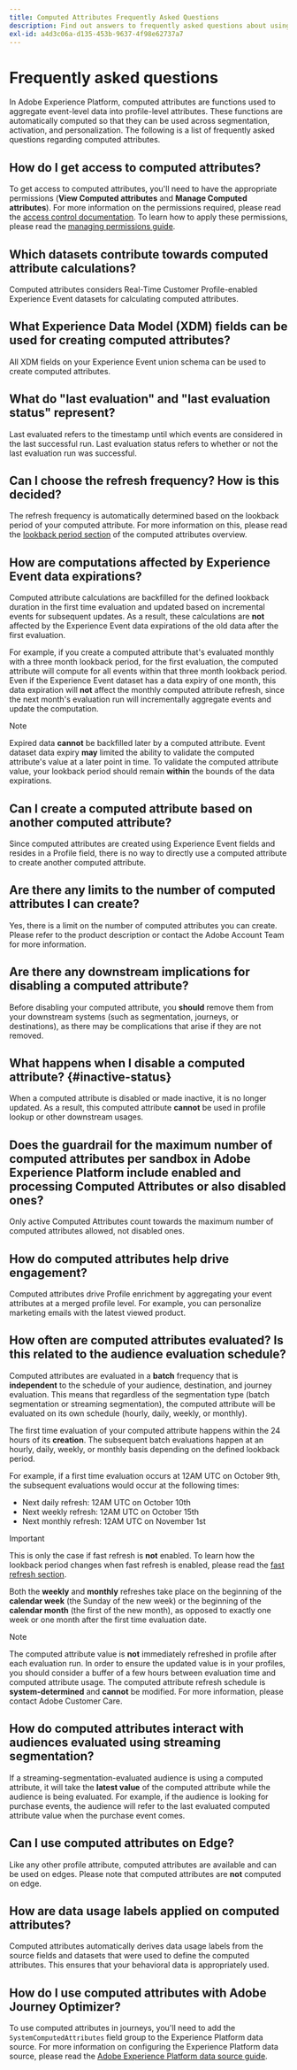 ```yaml
---
title: Computed Attributes Frequently Asked Questions
description: Find out answers to frequently asked questions about using computed attributes.
exl-id: a4d3c06a-d135-453b-9637-4f98e62737a7
---
```

# Frequently asked questions

In Adobe Experience Platform, computed attributes are functions used to aggregate event-level data into profile-level attributes. These functions are automatically computed so that they can be used across segmentation, activation, and personalization. The following is a list of frequently asked questions regarding computed attributes.

## How do I get access to computed attributes?

To get access to computed attributes, you'll need to have the appropriate permissions (**View Computed attributes** and **Manage Computed attributes**). For more information on the permissions required, please read the [access control documentation](../../access-control/home.md). To learn how to apply these permissions, please read the [managing permissions guide](../../access-control/ui/permissions.md).

## Which datasets contribute towards computed attribute calculations?

Computed attributes considers Real-Time Customer Profile-enabled Experience Event datasets for calculating computed attributes.

## What Experience Data Model (XDM) fields can be used for creating computed attributes?

All XDM fields on your Experience Event union schema can be used to create computed attributes.

## What do "last evaluation" and "last evaluation status" represent?

Last evaluated refers to the timestamp until which events are considered in the last successful run. Last evaluation status refers to whether or not the last evaluation run was successful.

## Can I choose the refresh frequency? How is this decided?

The refresh frequency is automatically determined based on the lookback period of your computed attribute. For more information on this, please read the [lookback period section](./overview.md#lookback-periods) of the computed attributes overview.

## How are computations affected by Experience Event data expirations?

Computed attribute calculations are backfilled for the defined lookback duration in the first time evaluation and updated based on incremental events for subsequent updates. As a result, these calculations are **not** affected by the Experience Event data expirations of the old data after the first evaluation. 

For example, if you create a computed attribute that's evaluated monthly with a three month lookback period, for the first evaluation, the computed attribute will compute for all events within that three month lookback period. Even if the Experience Event dataset has a data expiry of one month, this data expiration will **not** affect the monthly computed attribute refresh, since the next month's evaluation run will incrementally aggregate events and update the computation.

>[!NOTE]
>
>Expired data **cannot** be backfilled later by a computed attribute. Event dataset data expiry **may** limited the ability to validate the computed attribute's value at a later point in time. To validate the computed attribute value, your lookback period should remain **within** the bounds of the data expirations.

## Can I create a computed attribute based on another computed attribute?

Since computed attributes are created using Experience Event fields and resides in a Profile field, there is no way to directly use a computed attribute to create another computed attribute.

## Are there any limits to the number of computed attributes I can create?

Yes, there is a limit on the number of computed attributes you can create. Please refer to the product description or contact the Adobe Account Team for more information.

## Are there any downstream implications for disabling a computed attribute?

Before disabling your computed attribute, you **should** remove them from your downstream systems (such as segmentation, journeys, or destinations), as there may be complications that arise if they are not removed.

## What happens when I disable a computed attribute? {#inactive-status}

When a computed attribute is disabled or made inactive, it is no longer updated. As a result, this computed attribute **cannot** be used in profile lookup or other downstream usages.

## Does the guardrail for the maximum number of computed attributes per sandbox in Adobe Experience Platform include enabled and processing Computed Attributes or also disabled ones?

Only active Computed Attributes count towards the maximum number of computed attributes allowed, not disabled ones.

## How do computed attributes help drive engagement?

Computed attributes drive Profile enrichment by aggregating your event attributes at a merged profile level. For example, you can personalize marketing emails with the latest viewed product.

## How often are computed attributes evaluated? Is this related to the audience evaluation schedule?

Computed attributes are evaluated in a **batch** frequency that is **independent** to the schedule of your audience, destination, and journey evaluation. This means that regardless of the segmentation type (batch segmentation or streaming segmentation), the computed attribute will be evaluated on its own schedule (hourly, daily, weekly, or monthly). 

The first time evaluation of your computed attribute happens within the 24 hours of its **creation**. The subsequent batch evaluations happen at an hourly, daily, weekly, or monthly basis depending on the defined lookback period.

For example, if a first time evaluation occurs at 12AM UTC on October 9th, the subsequent evaluations would occur at the following times:

- Next daily refresh: 12AM UTC on October 10th
- Next weekly refresh: 12AM UTC on October 15th
- Next monthly refresh:  12AM UTC on November 1st

>[!IMPORTANT]
>
>This is only the case if fast refresh is **not** enabled. To learn how the lookback period changes when fast refresh is enabled, please read the [fast refresh section](./overview.md#fast-refresh).

Both the **weekly** and **monthly** refreshes take place on the beginning of the **calendar week** (the Sunday of the new week) or the beginning of the **calendar month** (the first of the new month), as opposed to exactly one week or one month after the first time evaluation date.

>[!NOTE]
>
>The computed attribute value is **not** immediately refreshed in profile after each evaluation run. In order to ensure the updated value is in your profiles, you should consider a buffer of a few hours between evaluation time and computed attribute usage. The computed attribute refresh schedule is **system-determined** and **cannot** be modified. For more information, please contact Adobe Customer Care.

## How do computed attributes interact with audiences evaluated using streaming segmentation?

If a streaming-segmentation-evaluated audience is using a computed attribute, it will take the **latest value** of the computed attribute while the audience is being evaluated. For example, if the audience is looking for purchase events, the audience will refer to the last evaluated computed attribute value when the purchase event comes.

## Can I use computed attributes on Edge?

Like any other profile attribute, computed attributes are available and can be used on edges. Please note that computed attributes are **not** computed on edge.

## How are data usage labels applied on computed attributes?

Computed attributes automatically derives data usage labels from the source fields and datasets that were used to define the computed attributes. This ensures that your behavioral data is appropriately used.

## How do I use computed attributes with Adobe Journey Optimizer?

To use computed attributes in journeys, you'll need to add the `SystemComputedAttributes` field group to the Experience Platform data source. For more information on configuring the Experience Platform data source, please read the [Adobe Experience Platform data source guide](https://experienceleague.adobe.com/docs/journey-optimizer/using/configuration/configure-journeys/data-source-journeys/adobe-experience-platform-data-source.html).
